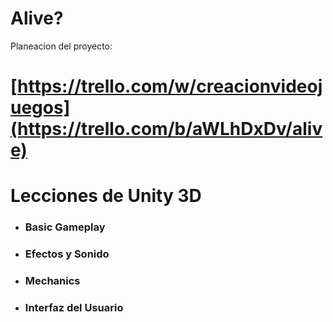 # Alive?
Planeacion del proyecto:
# [https://trello.com/w/creacionvideojuegos](https://trello.com/b/aWLhDxDv/alive)

# Lecciones de Unity 3D
- ###  Basic Gameplay
- ###  Efectos y Sonido
- ###  Mechanics
- ###  Interfaz del Usuario
